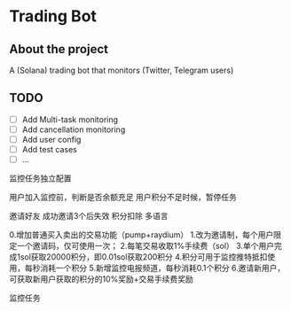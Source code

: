 # Trading Bot

## About the project

A (Solana) trading bot that monitors (Twitter, Telegram users)

## TODO
- [ ] Add Multi-task monitoring
- [ ] Add cancellation monitoring
- [ ] Add user config
- [ ] Add test cases
- [ ] ...

监控任务独立配置

用户加入监控前，判断是否余额充足
用户积分不足时候，暂停任务

邀请好友  成功邀请3个后失效
积分扣除
多语言

0.增加普通买入卖出的交易功能（pump+raydium）
1.改为邀请制，每个用户限定一个邀请码，仅可使用一次；
2.每笔交易收取1%手续费（sol）
3.单个用户完成1sol获取20000积分，即0.01sol获取200积分
4.积分可用于监控推特抵扣使用，每秒消耗一个积分
5.新增监控电报频道，每秒消耗0.1个积分
6.邀请新用户，可获取新用户获取的积分的10%奖励+交易手续费奖励

监控任务